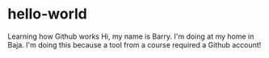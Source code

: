 # hello-world
Learning how Github works
Hi, my name is Barry. I'm doing at my home in Baja. I'm doing this because a tool from a course required a Github account!
